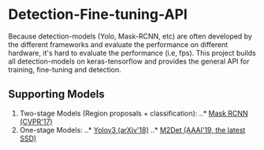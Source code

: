 # Detection-Fine-tuning-API
Because detection-models (Yolo, Mask-RCNN, etc) are often developed by the different frameworks and evaluate the performance on different hardware, it's hard to evaluate the performance (i.e, fps). This project builds all detection-models on keras-tensorflow and provides the general API for training, fine-tuning and detection. 

## Supporting Models
1. Two-stage Models (Region proposals + classification):
    ..* [Mask RCNN (CVPR'17)](https://arxiv.org/abs/1703.06870)
2. One-stage Models:
    ..* [Yolov3 (arXiv'18)](https://arxiv.org/abs/1804.02767)
    ..* [M2Det (AAAI'19, the latest SSD)](https://arxiv.org/abs/1811.04533)
